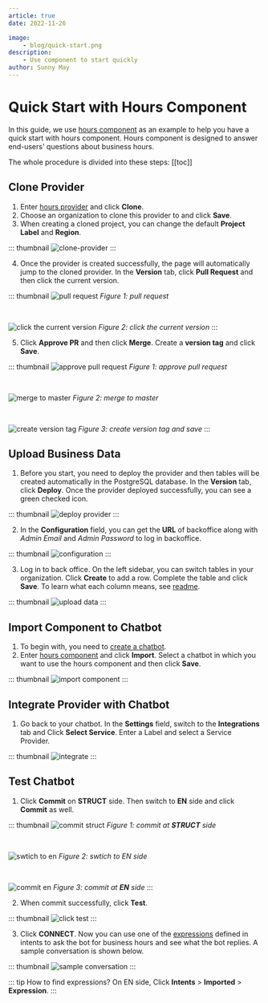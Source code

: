 ```yaml
---
article: true
date: 2022-11-26

image:
    - blog/quick-start.png
description:
    - Use component to start quickly
author: Sunny May
---
```


# Quick Start with Hours Component
In this guide, we use [hours component](https://build.opencui.io/org/622c8ff683536204fe062b55/agent/630dc3282d6df2e68a96c688/service_schema) as an example to help you have a quick start with hours component. Hours component is designed to answer end-users' questions about business hours. 

The whole procedure is divided into these steps:
[[toc]]

## Clone Provider

1. Enter [hours provider](https://build.opencui.io/org/622c8ff683536204fe062b55/agent/634cf3c5fba1927bffe79c86/service_schema) and click **Clone**.
2. Choose an organization to clone this provider to and click **Save**.
3. When creating a cloned project, you can change the default **Project Label** and **Region**.

::: thumbnail
![clone-provider](/images/blog/quick-start-with-service/clone-provider.png)
:::

4. Once the provider is created successfully, the page will automatically jump to the cloned provider. In the **Version** tab, click **Pull Request** and then click the current version.

::: thumbnail
![pull request](/images/blog/quick-start-with-service/pull-request.png)
*Figure 1: pull request*

<br>

![click the current version](/images/blog/quick-start-with-service/click-version.png)
*Figure 2: click the current version*
:::

5. Click **Approve PR** and then click **Merge**. Create a **version tag** and click **Save**.

::: thumbnail
![approve pull request](/images/blog/quick-start-with-service/approve-pr.png)
*Figure 1: approve pull request*

<br>

![merge to master](/images/blog/quick-start-with-service/merge.png)
*Figure 2: merge to master*

<br>

![create version tag](/images/blog/quick-start-with-service/create-version-tag.png)
*Figure 3: create version tag and save*
:::

## Upload Business Data
1. Before you start, you need to deploy the provider and then tables will be created automatically in the PostgreSQL database. In the **Version** tab, click **Deploy**. Once the provider deployed successfully, you can see a green checked icon.

::: thumbnail
![deploy provider](/images/blog/quick-start-with-service/deploy-provider.png)
:::

2. In the **Configuration** field, you can get the **URL** of backoffice along with *Admin Email* and *Admin Password* to log in backoffice. 

::: thumbnail
![configuration](/images/blog/quick-start-with-service/configuration.png)
:::

3. Log in to back office. On the left sidebar, you can switch tables in your organization. Click **Create** to add a row. Complete the table and click **Save**. To learn what each column means, see [readme](../articles/hours-readme.html#about-table).

::: thumbnail
![upload data](/images/blog/quick-start-with-service/upload-data.png)
::: 

## Import Component to Chatbot
1. To begin with, you need to [create a chatbot](../guide/pingpong.md#create-chatbot).
2. Enter [hours component](https://build.opencui.io/org/622c8ff683536204fe062b55/agent/630dc3282d6df2e68a96c688/service_schema) and click **Import**. Select a chatbot in which you want to use the hours component and then click **Save**.

::: thumbnail
![import component](/images/blog/quick-start-with-service/import-component.png)
:::

## Integrate Provider with Chatbot

1. Go back to your chatbot. In the **Settings** field, switch to the **Integrations** tab and Click **Select Service**. Enter a Label and select a Service Provider.

::: thumbnail
![integrate](/images/blog/quick-start-with-service/integrate.png)
:::

## Test Chatbot
1. Click **Commit** on **STRUCT** side. Then switch to **EN** side and click **Commit** as well.

::: thumbnail
![commit struct](/images/blog/quick-start-with-service/commit-struct.png)
*Figure 1: commit at **STRUCT** side*

<br>

![swtich to en](/images/blog/quick-start-with-service/switch-to-en.png)
*Figure 2: swtich to EN side*

<br>

![commit en](/images/blog/quick-start-with-service/commit-en.png)
*Figure 3: commit at **EN** side*
:::

2. When commit successfully, click **Test**.

::: thumbnail
![click test](/images/blog/quick-start-with-service/click-test.png)
:::

3. Click **CONNECT**. Now you can use one of the [expressions](../guide/glossary.md#expression-exemplars) defined in intents to ask the bot for business hours and see what the bot replies. A sample conversation is shown below.

::: thumbnail
![sample conversation](/images/blog/quick-start-with-service/conversation.png)
:::

::: tip How to find expressions?
On EN side, Click **Intents** > **Imported** > **Expression**.
:::
